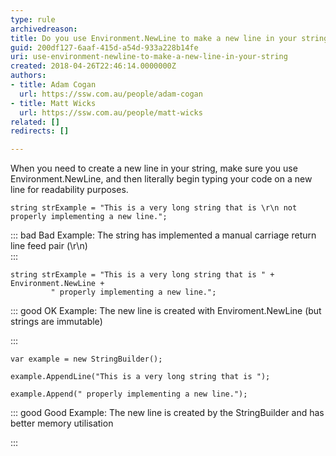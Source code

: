 ```yaml
---
type: rule
archivedreason: 
title: Do you use Environment.NewLine to make a new line in your string?
guid: 200df127-6aaf-415d-a54d-933a228b14fe
uri: use-environment-newline-to-make-a-new-line-in-your-string
created: 2018-04-26T22:46:14.0000000Z
authors:
- title: Adam Cogan
  url: https://ssw.com.au/people/adam-cogan
- title: Matt Wicks
  url: https://ssw.com.au/people/matt-wicks
related: []
redirects: []

---
```


When you need to create a new line in your string, make sure you use Environment.NewLine, and then literally begin typing your code on a new line for readability purposes.

<!--endintro-->



```
string strExample = "This is a very long string that is \r\n not properly implementing a new line.";
```




::: bad
Bad Example: The string has implemented a manual carriage return line feed pair (\r\n)  
:::





```
string strExample = "This is a very long string that is " + Environment.NewLine +		 " properly implementing a new line.";
```






::: good
OK Example: The new line is created with Enviroment.NewLine (but strings are immutable)

:::



```
var example = new StringBuilder();

example.AppendLine("This is a very long string that is ");

example.Append(" properly implementing a new line.");
```






::: good
Good Example: The new line is created by the StringBuilder and has better memory utilisation

:::
